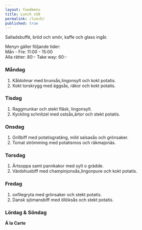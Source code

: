 ```yaml
---
layout: foodmenu
title: Lunch v50
permalink: /lunch/
published: true
---
```

Salladsbuffé, bröd och smör, kaffe och glass ingår.

Menyn gäller följande tider:  
Mån - Fre: 11:00 - 15:00  
Alla rätter: 80:- Take way: 60:-

### Måndag

1. Kåldolmar med brunsås,lingonsylt och kokt potatis.
2. Kokt torskrygg med äggsås, räkor och kokt potatis.

### Tisdag

1. Raggmunkar och stekt fläsk, lingonsylt.
2. Kyckling schnitzel med ostsås,ärtor och stekt potatis.

### Onsdag

1. Grillbiff med potatisgratäng, mild salsasås och grönsaker.
2. Tomat strömming med potatismos och räkmajonäs.

### Torsdag

1. Ärtsoppa samt pannkakor med sylt o grädde.
2. Värdshusbiff med champinjonsås,lingonpure och kokt potatis.


### Fredag

1. oxfilegryta med grönsaker och stekt potatis.
2. Dansk sjömansbiff med öllöksås och stekt potatis.


### Lördag & Söndag

**Á la Carte**
